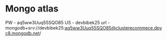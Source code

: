 # Mongo atlas
PW - aq5ww3Uuq55SQO85
US - devbibek25
url - mongodb+srv://devbibek25:aq5ww3Uuq55SQO85@clusterecommece.dpyc8.mongodb.net/